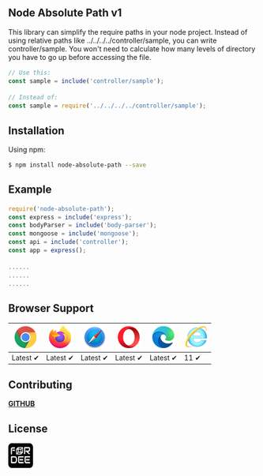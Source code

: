 ## Node Absolute Path v1

This library can simplify the require paths in your node project. Instead of using relative paths like ../../../../controller/sample, you can write controller/sample. You won't need to calculate how many levels of directory you have to go up before accessing the file.

```javascript
// Use this:
const sample = include('controller/sample');

// Instead of:
const sample = require('../../../../controller/sample');
```

## Installation

Using npm:

```bash
$ npm install node-absolute-path --save
```

## Example
```javascript
require('node-absolute-path');
const express = include('express');
const bodyParser = include('body-parser');
const mongoose = include('mongoose');
const api = include('controller');
const app = express();

......
......
......

```


## Browser Support

![Chrome](https://raw.githubusercontent.com/jayariglesias/jayariglesias/main/chrome.png) | ![Firefox](https://raw.githubusercontent.com/jayariglesias/jayariglesias/main/firefox.png) | ![Safari](https://raw.githubusercontent.com/jayariglesias/jayariglesias/main/safari.png) | ![Opera](https://raw.githubusercontent.com/jayariglesias/jayariglesias/main/opera.png) | ![Edge](https://raw.githubusercontent.com/jayariglesias/jayariglesias/main/chromium.png) | ![IE](https://raw.githubusercontent.com/jayariglesias/jayariglesias/main/explorer.png) |
--- | --- | --- | --- | --- | --- |
Latest ✔ | Latest ✔ | Latest ✔ | Latest ✔ | Latest ✔ | 11 ✔ |

## Contributing

<a href="https://github.com/jayariglesias/node-absolute-path.git"><strong>GITHUB</strong></a>

## License

<img height="50" width="50" src="https://raw.githubusercontent.com/jayariglesias/jayariglesias/main/name.png" />





